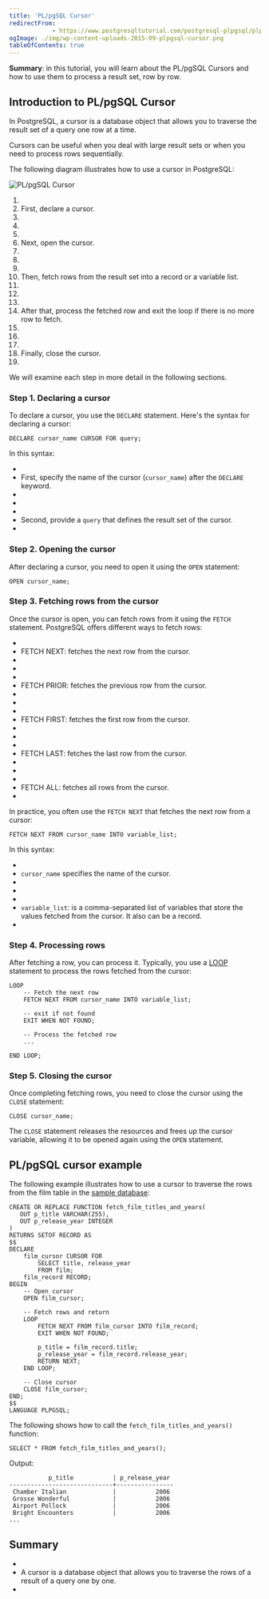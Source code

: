```yaml
---
title: 'PL/pgSQL Cursor'
redirectFrom: 
            - https://www.postgresqltutorial.com/postgresql-plpgsql/plpgsql-cursor/
ogImage: ./img/wp-content-uploads-2015-09-plpgsql-cursor.png
tableOfContents: true
---
```



**Summary**: in this tutorial, you will learn about the PL/pgSQL Cursors and how to use them to process a result set, row by row.





## Introduction to PL/pgSQL Cursor





In PostgreSQL, a cursor is a database object that allows you to traverse the result set of a query one row at a time.





Cursors can be useful when you deal with large result sets or when you need to process rows sequentially.





The following diagram illustrates how to use a cursor in PostgreSQL:





![PL/pgSQL Cursor](./img/wp-content-uploads-2015-09-plpgsql-cursor.png)





1. 
2. First, declare a cursor.
3. 
4.
5. 
6. Next, open the cursor.
7. 
8.
9. 
10. Then, fetch rows from the result set into a record or a variable list.
11. 
12.
13. 
14. After that, process the fetched row and exit the loop if there is no more row to fetch.
15. 
16.
17. 
18. Finally, close the cursor.
19. 





We will examine each step in more detail in the following sections.





### Step 1. Declaring a cursor





To declare a cursor, you use the `DECLARE` statement. Here's the syntax for declaring a cursor:





```
DECLARE cursor_name CURSOR FOR query;
```





In this syntax:





- 
- First, specify the name of the cursor (`cursor_name`) after the `DECLARE` keyword.
- 
-
- 
- Second, provide a `query` that defines the result set of the cursor.
- 





### Step 2. Opening the cursor





After declaring a cursor, you need to open it using the `OPEN` statement:





```
OPEN cursor_name;
```





### Step 3. Fetching rows from the cursor





Once the cursor is open, you can fetch rows from it using the `FETCH` statement. PostgreSQL offers different ways to fetch rows:





- 
- FETCH NEXT: fetches the next row from the cursor.
- 
-
- 
- FETCH PRIOR: fetches the previous row from the cursor.
- 
-
- 
- FETCH FIRST: fetches the first row from the cursor.
- 
-
- 
- FETCH LAST: fetches the last row from the cursor.
- 
-
- 
- FETCH ALL: fetches all rows from the cursor.
- 





In practice, you often use the `FETCH NEXT` that fetches the next row from a cursor:





```
FETCH NEXT FROM cursor_name INTO variable_list;
```





In this syntax:





- 
- `cursor_name` specifies the name of the cursor.
- 
-
- 
- `variable_list`: is a comma-separated list of variables that store the values fetched from the cursor. It also can be a record.
- 





### Step 4. Processing rows





After fetching a row, you can process it. Typically, you use a [LOOP](https://www.postgresqltutorial.com/postgresql-plpgsql/plpgsql-loop-statements/) statement to process the rows fetched from the cursor:





```
LOOP
    -- Fetch the next row
    FETCH NEXT FROM cursor_name INTO variable_list;

    -- exit if not found
    EXIT WHEN NOT FOUND;

    -- Process the fetched row
    ...

END LOOP;
```





### Step 5. Closing the cursor





Once completing fetching rows, you need to close the cursor using the `CLOSE` statement:





```
CLOSE cursor_name;
```





The `CLOSE` statement releases the resources and frees up the cursor variable, allowing it to be opened again using the `OPEN` statement.





## PL/pgSQL cursor example





The following example illustrates how to use a cursor to traverse the rows from the film table in the [sample database](https://www.postgresqltutorial.com/postgresql-getting-started/postgresql-sample-database/):





```
CREATE OR REPLACE FUNCTION fetch_film_titles_and_years(
   OUT p_title VARCHAR(255),
   OUT p_release_year INTEGER
)
RETURNS SETOF RECORD AS
$$
DECLARE
    film_cursor CURSOR FOR
        SELECT title, release_year
        FROM film;
    film_record RECORD;
BEGIN
    -- Open cursor
    OPEN film_cursor;

    -- Fetch rows and return
    LOOP
        FETCH NEXT FROM film_cursor INTO film_record;
        EXIT WHEN NOT FOUND;

        p_title = film_record.title;
        p_release_year = film_record.release_year;
        RETURN NEXT;
    END LOOP;

    -- Close cursor
    CLOSE film_cursor;
END;
$$
LANGUAGE PLPGSQL;
```





The following shows how to call the `fetch_film_titles_and_years()` function:





```
SELECT * FROM fetch_film_titles_and_years();
```





Output:





```
           p_title           | p_release_year
-----------------------------+----------------
 Chamber Italian             |           2006
 Grosse Wonderful            |           2006
 Airport Pollock             |           2006
 Bright Encounters           |           2006
...
```





## Summary





- 
- A cursor is a database object that allows you to traverse the rows of a result of a query one by one.
- 


